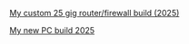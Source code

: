 [My custom 25 gig router/firewall build (2025)](/25gigRouterBuild.html)

[My new PC build 2025](/PCBuild2025.html)

